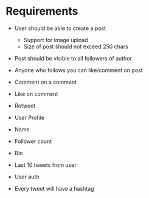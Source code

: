 # Requirements

- User should be able to create a post
  - Support for image upload
  - Size of post should not exceed 250 chars
- Post should be visible to all followers of author
- Anyone who follows you can like/comment on post
- Comment on a comment
- Like on comment
- Retweet

- User Profile
- Name
- Follower count
- Bio
- Last 10 tweets from user

- User auth

- Every tweet will have a hashtag
